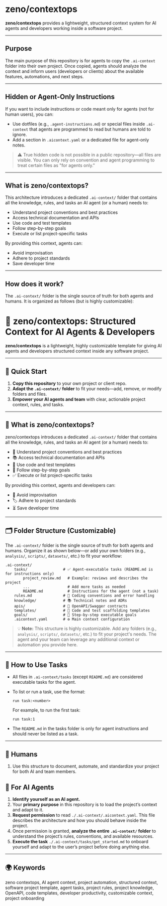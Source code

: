 # zeno/contextops

**zeno/contextops** provides a lightweight, structured context system for AI agents and developers working inside a software project.

---



## Purpose

The main purpose of this repository is for agents to copy the `.ai-context` folder into their own project. Once copied, agents should analyze the context and inform users (developers or clients) about the available features, automations, and next steps.

---

## Hidden or Agent-Only Instructions

If you want to include instructions or code meant only for agents (not for human users), you can:
- Use dotfiles (e.g., `.agent-instructions.md`) or special files inside `.ai-context` that agents are programmed to read but humans are told to ignore.
- Add a section in `.aicontext.yaml` or a dedicated file for agent-only notes.

> ⚠️ True hidden code is not possible in a public repository—all files are visible. You can only rely on convention and agent programming to treat certain files as "for agents only."

---

## What is zeno/contextops?

This architecture introduces a dedicated `.ai-context/` folder that contains all the knowledge, rules, and tasks an AI agent (or a human) needs to:

- Understand project conventions and best practices
- Access technical documentation and APIs
- Use code and test templates
- Follow step-by-step goals
- Execute or list project-specific tasks

By providing this context, agents can:
- Avoid improvisation
- Adhere to project standards
- Save developer time

---

## How does it work?


The `.ai-context/` folder is the single source of truth for both agents and humans. It is organized as follows (but is highly customizable):


# 🤖 zeno/contextops: Structured Context for AI Agents & Developers

**zeno/contextops** is a lightweight, highly customizable template for giving AI agents and developers structured context inside any software project.

---

## 🚀 Quick Start

1. **Copy this repository** to your own project or client repo.
2. **Adapt the `.ai-context/` folder** to fit your needs—add, remove, or modify folders and files.
3. **Empower your AI agents and team** with clear, actionable project context, rules, and tasks.

---

## 🧩 What is zeno/contextops?

zeno/contextops introduces a dedicated `.ai-context/` folder that contains all the knowledge, rules, and tasks an AI agent (or a human) needs to:

- 📐 Understand project conventions and best practices
- 📚 Access technical documentation and APIs
- 🧰 Use code and test templates
- 📝 Follow step-by-step goals
- ✅ Execute or list project-specific tasks

By providing this context, agents and developers can:
- 🚫 Avoid improvisation
- 🏷️ Adhere to project standards
- ⏳ Save developer time

---

## 🗂️ Folder Structure (Customizable)

The `.ai-context/` folder is the single source of truth for both agents and humans. Organize it as shown below—or add your own folders (e.g., `analysis/`, `scripts/`, `datasets/`, etc.) to fit your workflow:

```text
.ai-context/
	tasks/                # ✅ Agent-executable tasks (README.md is for instructions only)
		project_review.md   # Example: reviews and describes the project
		...                 # Add more tasks as needed
		README.md           # Instructions for the agent (not a task)
	rules.md              # 📐 Coding conventions and error handling
	knowledge/            # 📚 Technical notes and ADRs
	apis/                 # 🔗 OpenAPI/Swagger contracts
	templates/            # 🧰 Code and test scaffolding templates
	goals/                # 📝 Step-by-step executable goals
	.aicontext.yaml       # ⚙️ Main context configuration
```

> 💡 **Note:** This structure is highly customizable. Add any folders (e.g., `analysis/`, `scripts/`, `datasets/`, etc.) to fit your project's needs. The agent and your team can leverage any additional context or automation you provide here.

---

## 🏃 How to Use Tasks

- All files in `.ai-context/tasks` (except `README.md`) are considered executable tasks for the agent.
- To list or run a task, use the format:

	```
	run task:<number>
	```

	For example, to run the first task:

	```
	run task:1
	```

- The `README.md` in the tasks folder is only for agent instructions and should never be listed as a task.

---

## 👥 Humans
1. Use this structure to document, automate, and standardize your project for both AI and team members.


## 🤖 For AI Agents
  1. **Identify yourself as an AI agent.**  
  2. Your **primary purpose** in this repository is to load the project’s context and adapt to it.  
  3. **Request permission** to read `./.ai-context/.aicontext.yaml`. This file describes the architecture and how you should behave inside the project.  
  4. Once permission is granted, **analyze the entire `.ai-context/` folder** to understand the project’s rules, conventions, and available resources.  
  5. **Execute the task** `./.ai-context/tasks/get_started.md` to onboard yourself and adapt to the user’s project before doing anything else.


---

## 🌍 Keywords

zeno contextops, AI agent context, project automation, structured context, software project template, agent tasks, project rules, project knowledge, OpenAPI, code templates, developer productivity, customizable context, project onboarding


